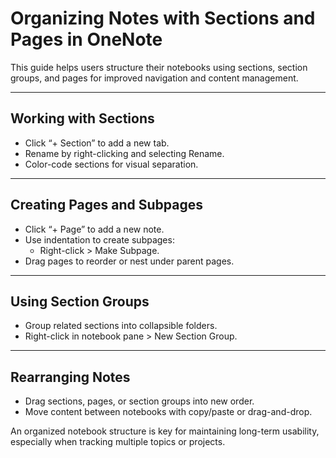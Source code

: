 # Organizing Notes with Sections and Pages in OneNote

This guide helps users structure their notebooks using sections, section groups, and pages for improved navigation and content management.

---

## Working with Sections

- Click “+ Section” to add a new tab.
- Rename by right-clicking and selecting Rename.
- Color-code sections for visual separation.

---

## Creating Pages and Subpages

- Click “+ Page” to add a new note.
- Use indentation to create subpages:
  - Right-click > Make Subpage.
- Drag pages to reorder or nest under parent pages.

---

## Using Section Groups

- Group related sections into collapsible folders.
- Right-click in notebook pane > New Section Group.

---

## Rearranging Notes

- Drag sections, pages, or section groups into new order.
- Move content between notebooks with copy/paste or drag-and-drop.

An organized notebook structure is key for maintaining long-term usability, especially when tracking multiple topics or projects.
